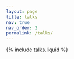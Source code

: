 ```yaml
---
layout: page
title: talks
nav: true
nav_order: 2
permalink: /talks/
---
```


{% include talks.liquid %}
